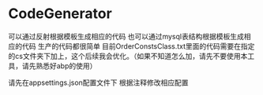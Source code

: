 # CodeGenerator
可以通过反射根据模板生成相应的代码
也可以通过mysql表结构根据模板生成相应的代码
生产的代码都很简单 目前OrderConstsClass.txt里面的代码需要在指定的cs文件夹下加上，这个后续我会优化。（如果不知道怎么加，请先不要使用本工具，请先熟悉好abp的使用） 


请先在appsettings.json配置文件下 根据注释修改相应配置
